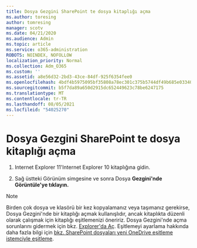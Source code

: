 ```yaml
---
title: Dosya Gezgini SharePoint te dosya kitaplığı açma
ms.author: toresing
author: tomresing
manager: scotv
ms.date: 04/21/2020
ms.audience: Admin
ms.topic: article
ms.service: o365-administration
ROBOTS: NOINDEX, NOFOLLOW
localization_priority: Normal
ms.collection: Adm_O365
ms.custom: ''
ms.assetid: a8e56d32-2bd3-43ce-84df-925f6354fee0
ms.openlocfilehash: 4bdf4b5975095bf35808a78ec301c375b5744df49b685e033406a38151141597
ms.sourcegitcommit: b5f7da89a650d2915dc652449623c78be6247175
ms.translationtype: MT
ms.contentlocale: tr-TR
ms.lasthandoff: 08/05/2021
ms.locfileid: "54025270"
---
```

# <a name="open-a-sharepoint-library-in-file-explorer"></a>Dosya Gezgini SharePoint te dosya kitaplığı açma

1. Internet Explorer 11'Internet Explorer 10 kitaplığına gidin. 
    
2. Sağ üstteki Görünüm simgesine ve sonra Dosya **Gezgini'nde Görüntüle'ye tıklayın.**
    
> [!NOTE]
> Birden çok dosya ve klasörü bir kez kopyalamanız veya taşımanız gerekirse, Dosya Gezgini'nde bir kitaplığı açmak kullanışlıdır, ancak kitaplıkta düzenli olarak çalışmak için kitaplığı eşitlemenizi öneririz. Dosya Gezgini'nde açma sorunlarını gidermek için bkz. [Explorer'da Aç](https://go.microsoft.com/fwlink/?linkid=871665). Eşitlemeyi ayarlama hakkında daha fazla bilgi için [bkz. SharePoint dosyaları yeni OneDrive eşitleme istemciyle eşitleme](https://go.microsoft.com/fwlink/?linkid=871666). 
  

